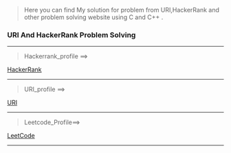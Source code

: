 >Here you can find My solution for problem from URI,HackerRank and other problem solving website using C and C++ .

### URI And HackerRank Problem Solving


---
>Hackerrank_profile ==>


[HackerRank](https://www.hackerrank.com/mmr_ashiq)


---
>URI_profile ==> 


[URI](https://www.urionlinejudge.com.br/judge/en/profile/298100)


---


>Leetcode_Profile==> 


[LeetCode](https://leetcode.com/mmr_ashiq/)


---
